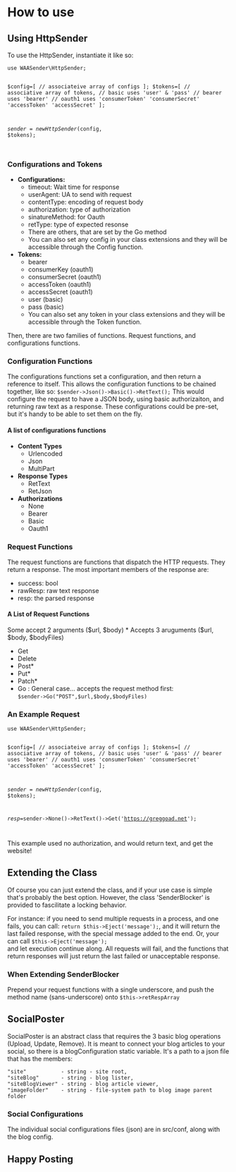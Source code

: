 <h1>How to use</h1>
<h2>Using HttpSender</h2>
<p>
	To use the HttpSender, instantiate it like so:<br>
<code>
use WAASender\HttpSender;

$config=[
	// associateive array of configs
];
$tokens=[
	// associative array of tokens,
	// basic uses 'user' & 'pass'
	// bearer uses 'bearer'
	// oauth1 uses 'consumerToken' 'consumerSecret' 'accessToken' 'accessSecret'
];


$sender= new HttpSender($config, $tokens);

</code>


</p>
<h3>Configurations and Tokens</h3>
<ul>
	<li><b>Configurations: </b>
		<ul>
			<li>timeout: Wait time for response</li>
			<li>userAgent: UA to send with request </li>
			<li>contentType: encoding of request body</li>
			<li>authorization: type of authorization</li>
			<li>sinatureMethod: for Oauth</li>
			<li>retType: type of expected resonse</li>
			<li>There are others, that are set by the Go method</li>
			<li>You can also set any config in your class extensions and they will be accessible through the Config function.</li>
		</ul>
	</li>
	<li><b>Tokens: </b><ul>
		<li>bearer</li>
		<li>consumerKey (oauth1)</li>
		<li>consumerSecret (oauth1)</li>
		<li>accessToken (oauth1)</li>
		<li>accessSecret (oauth1)</li>
		<li>user (basic)</li>
		<li>pass (basic)</li>
		<li>You can also set any token in your class extensions and they will be accessible through the Token function.</li>
	</ul></li>
</ul>
<p>Then, there are two families of functions. Request functions, and configurations functions.</p>
<h3>Configuration Functions</h3>
<p>
The configurations functions set a configuration, and then return a reference to itself. 
This allows the configuration functions to be chained together, like so:
<code>$sender->Json()->Basic()->RetText();</code>
This would configure the request to have a JSON body, using basic authorizaiton, and returning raw text as a response. 
These configurations could be pre-set, but it's handy to be able to set them on the fly. 
</p>
<h4>A list of configurations functions</h4>
<ul>
	<li><b>Content Types</b><ul>
		<li>Urlencoded</li>
		<li>Json</li>
		<li>MultiPart</li>
	</ul></li>
	<li><b>Response Types</b><ul>
		<li>RetText</li>
		<li>RetJson</li>
	</ul></li>
	<li><b>Authorizations</b><ul>
		<li>None</li>
		<li>Bearer</li>
		<li>Basic</li>
		<li>Oauth1</li>
	</ul></li>
</ul>
<h3>Request Functions</h3>
<p>
The request functions are functions that dispatch the HTTP requests. 
They return a response. The most important members of the response are:
<ul>
	<li>success: bool</li>
	<li>rawResp: raw text response</li>
	<li>resp: the parsed response</li>
</ul>
</p>
<h4>A List of Request Functions</h4>
<p>
Some accept 2 arguments ($url, $body)
<span>&#42;  Accepts 3 aruguments ($url, $body, $bodyFiles)</span>
</p>
<ul>
	<li>Get</li>
	<li>Delete</li>
	<li>Post&#42;</li>
	<li>Put&#42; </li>
	<li>Patch&#42; </li>
	<li>Go : General case... accepts the request method first: <br>
	<code>$sender->Go("POST",$url,$body,$bodyFiles)</code></li>
</ul>
<h3>An Example Request</h3>
<p>
<code>use WAASender\HttpSender;

$config=[
	// associateive array of configs
];
$tokens=[
	// associative array of tokens,
	// basic uses 'user' & 'pass'
	// bearer uses 'bearer'
	// oauth1 uses 'consumerToken' 'consumerSecret' 'accessToken' 'accessSecret'
];


$sender= new HttpSender($config, $tokens);

$resp=$sender->None()->RetText()->Get('https://greggoad.net');

</code>

This example used no authorization, and would return text, and get the website!

</p>

<h2>Extending the Class</h2>
<p>
Of course you can just extend the class, and if your use case is simple that's probably the best option.
However, the class 'SenderBlocker' is provided to fascilitate a locking behavior.
</p>
<p>
For instance: if you need to send multiple requests in a process, and one fails,
you can call: <code>return $this->Eject('message');</code>, and it will return
the last failed response, with the special message added to the end.
Or, your can call
<code>$this->Eject('message');</code><br>
and let execution continue along. All requests will fail, and the functions
that return responses will just return the last failed or unacceptable response. 
</p>
<h3>When Extending SenderBlocker</h3>
<p>
Prepend your request functions with a single underscore, and push the 
method name (sans-underscore) onto <code>$this->retRespArray</code>
</p>
<h2>SocialPoster</h2>
<p>
	SocialPoster is an abstract class that requires the 3 basic blog operations (Upload, Update, Remove).
	It is meant to connect your blog articles to your social, so there 
	is a blogConfiguration static variable. It's a path to a json file that has the members:
	
</p>
<code>"site"           - string - site root,
"siteBlog"       - string - blog lister,
"siteBlogViewer" - string - blog article viewer,	
"imageFolder"    - string - file-system path to blog image parent folder</code>
<h3>Social Configurations</h3>
<p>
	The individual social configurations files (json) are in src/conf, along with the blog config.
</p>
<h2>Happy Posting</h2>
